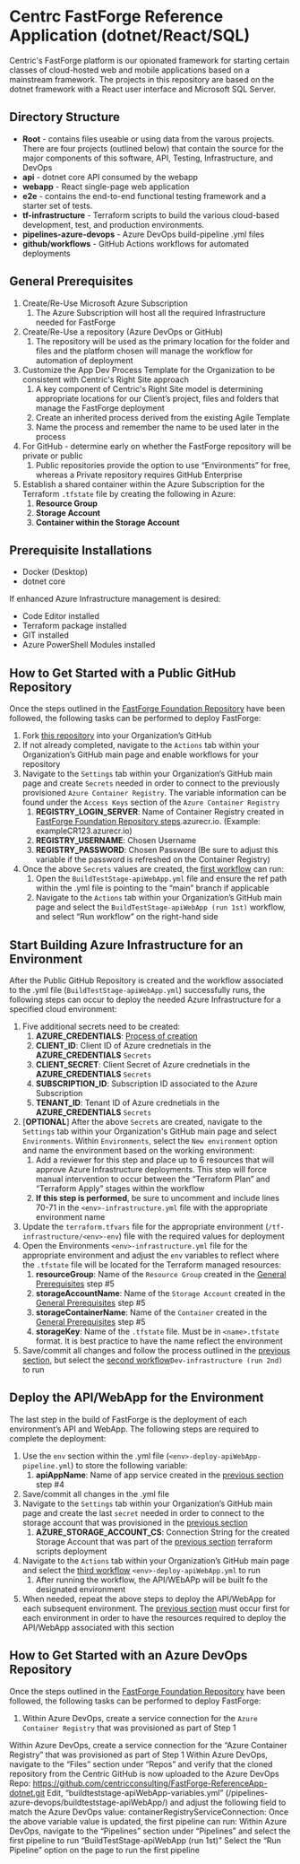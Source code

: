 # Centrc FastForge Reference Application (dotnet/React/SQL)
Centric's FastForge platform is our opionated framework for starting certain classes of cloud-hosted web and mobile applications based on a mainstream framework. The projects in this repository are based on the dotnet framework with a React user interface and Microsoft SQL Server.

## Directory Structure
* **Root** - contains files useable or using data from the varous projects. There are four projects (outlined below) that contain the source for the major components of this software, API, Testing, Infrastructure, and DevOps
* **api** - dotnet core API consumed by the webapp
* **webapp** - React single-page web application
* **e2e** - contains the  end-to-end functional testing framework and a starter set of tests.
* **tf-infrastructure** - Terraform scripts to build the various cloud-based development, test, and production environments.
* **pipelines-azure-devops** - Azure DevOps build-pipeline .yml files
* **github/workflows** - GitHub Actions workflows for automated deployments

## General Prerequisites
1. Create/Re-Use Microsoft Azure Subscription
    1. The Azure Subscription will host all the required Infrastructure needed for FastForge
2. Create/Re-Use a repository (Azure DevOps or GitHub)
    1. The repository will be used as the primary location for the folder and files and the platform chosen will manage the workflow for automation of deployment
3. Customize the App Dev Process Template for the Organization to be consistent with Centric's Right Site approach
    1. A key component of Centric's Right Site model is determining appropriate locations for our Client’s project, files and folders that manage the FastForge deployment
    2. Create an inherited process derived from the existing Agile Template
    3. Name the process and remember the name to be used later in the process
4. For GitHub - determine early on whether the FastForge repository will be private or public
    1. Public repositories provide the option to use “Environments” for free, whereas a Private repository requires GitHub Enterprise
5. Establish a shared container within the Azure Subscription for the Terraform ```.tfstate``` file by creating the following in Azure: 
    1. **Resource Group**
    2. **Storage Account**
    3. **Container within the Storage Account**

## Prerequisite Installations
* Docker (Desktop)
* dotnet core

If enhanced Azure Infrastructure management is desired: 
* Code Editor installed 
* Terraform package installed
* GIT installed
* Azure PowerShell Modules installed

## How to Get Started with a Public GitHub Repository 
Once the steps outlined in the [FastForge Foundation Repository](https://github.com/centricconsulting/FastForge-Foundation/blob/main/tf-GitHub/readme.md) have been followed, the following tasks can be performed to deploy FastForge:
1. Fork [this repository](https://github.com/centricconsulting/FastForge-ReferenceApp-dotnet) into your Organization’s GitHub
2. If not already completed, navigate to the ```Actions``` tab within your Organization’s GitHub main page and enable workflows for your repository
3. Navigate to the ```Settings``` tab within your Organization’s GitHub main page and create ```Secrets``` needed in order to connect to the previously provisioned ```Azure Container Registry```. The variable information can be found under the ```Access Keys``` section of the ```Azure Container Registry```
    1. **REGISTRY_LOGIN_SERVER**: Name of Container Registry created in [FastForge Foundation Repository steps](https://github.com/centricconsulting/FastForge-Foundation/blob/main/tf-GitHub/readme.md).azurecr.io. (Example: exampleCR123.azurecr.io)
    2. **REGISTRY_USERNAME**: Chosen Username
    3. **REGISTRY_PASSWORD**: Chosen Password (Be sure to adjust this variable if the password is refreshed on the Container Registry)
4. Once the above ```Secrets``` values are created, the [first workflow](https://github.com/centricconsulting/FastForge-ReferenceApp-dotnet/blob/main/.github/workflows/BuildTestStage-apiWebApp.yml) can run:
    1. Open the ```BuildTestStage-apiWebApp.yml``` file and ensure the ref path within the .yml file is pointing to the “main” branch if applicable
    2. Navigate to the ```Actions``` tab within your Organization’s GitHub main page and select the ```BuildTestStage-apiWebApp (run 1st)``` workflow, and select “Run workflow” on the right-hand side

## Start Building Azure Infrastructure for an Environment 
After the Public GitHub Repository is created and the workflow associated to the .yml file (```BuildTestStage-apiWebApp.yml```) successfully runs, the following steps can occur to deploy the needed Azure Infrastructure for a specified cloud environment:
1. Five additional secrets need to be created:
    1. **AZURE_CREDENTIALS**: [Process of creation](https://github.com/Azure/login#configure-deployment-credentials)
    2. **CLIENT_ID**: Client ID of Azure crednetials in the **AZURE_CREDENTIALS** ```Secrets```
    3. **CLIENT_SECRET**: Client Secret of Azure crednetials in the **AZURE_CREDENTIALS** ```Secrets```
    4. **SUBSCRIPTION_ID**: Subscription ID associated to the Azure Subscription
    5. **TENANT_ID**: Tenant ID of Azure crednetials in the **AZURE_CREDENTIALS** ```Secrets```
2. [**OPTIONAL**] After the above ```Secrets``` are created, navigate to the ```Settings``` tab within your Organization's GitHub main page and select ```Environments```. Within ```Environments```, select the ```New environment``` option and name the environment based on the working environment:
    1. Add a reviewer for this step and place up to 6 resources that will approve Azure Infrastructure deployments. This step will force manual intervention to occur between the “Terraform Plan” and “Terraform Apply” stages within the workflow
    2. **If this step is performed**, be sure to uncomment and include lines 70-71 in the ```<env>-infrastructure.yml``` file with the appropriate environment name
3. Update the ```terraform.tfvars``` file for the appropriate environment (```/tf-infrastructure/<env>-env```) file with the required values for deployment
4. Open the Environments ```<env>-infrastructure.yml``` file for the appropriate environment and adjust the ```env``` variables to reflect where the ```.tfstate``` file will be located for the Terraform managed resources:
    1. **resourceGroup**: Name of the ```Resource Group``` created in the [General Prerequisites](#General-Prerequisites) step #5
    2. **storageAccountName**: Name of the ```Storage Account``` created in the [General Prerequisites](#General-Prerequisites) step #5
    3. **storageContainerName**: Name of the ```Container``` created in the [General Prerequisites](#General-Prerequisites) step #5
    4. **storageKey**: Name of the ```.tfstate``` file. Must be in ```<name>.tfstate``` format. It is best practice to have the name reflect the environment
5. Save/commit all changes and follow the process outlined in the [previous section](#Start-Building-Azure-Infrastructure-for-an-Environment), but select the [second workflow](https://github.com/centricconsulting/FastForge-ReferenceApp-dotnet/blob/main/.github/workflows/DEV-infrastructure.yml)```Dev-infrastructure (run 2nd)``` to run

## Deploy the API/WebApp for the Environment
The last step in the build of FastForge is the deployment of each environment’s API and WebApp. The following steps are required to complete the deployment:
1. Use the ```env``` section within the .yml file (```<env>-deploy-apiWebApp-pipeline.yml```) to store the following variable:
    1. **apiAppName**: Name of app service created in the [previous section](#How-to-Get-Started-with-a-Public-GitHub-Repository) step #4 
2. Save/commit all changes in the .yml file
3. Navigate to the ```Settings``` tab within your Organization’s GitHub main page and create the last ```secret``` needed in order to connect to the storage account that was provisioned in the [previous section](#Start-Building-Azure-Infrastructure-for-an-Environment)
    1. **AZURE_STORAGE_ACCOUNT_CS**: Connection String for the created Storage Account that was part of the [previous section](#Start-Building-Azure-Infrastructure-for-an-Environment) terraform scripts deployment
4. Navigate to the ```Actions``` tab within your Organization’s GitHub main page and select the [third workflow](https://github.com/centricconsulting/FastForge-ReferenceApp-dotnet/blob/main/.github/workflows/DEV-deploy-apiWebApp.yml) ```<env>-deploy-apiWebApp.yml``` to run
    1. After running the workflow, the API/WEbAPp will be built fo the designated environment
5. When needed, repeat the above steps to deploy the API/WebApp for each subsequent environment. The [previous section](#Start-Building-Azure-Infrastructure-for-an-Environment) must occur first for each environment in order to have the resources required to deploy the API/WebApp associated with this section

## How to Get Started with an Azure DevOps Repository 
Once the steps outlined in the [FastForge Foundation Repository](https://github.com/centricconsulting/FastForge-Foundation/blob/main/tf-DevOps/readme.md) have been followed, the following tasks can be performed to deploy FastForge:
1. Within Azure DevOps, create a service connection for the ```Azure Container Registry``` that was provisioned as part of Step 1

Within Azure DevOps, create a service connection for the “Azure Container Registry” that was provisioned as part of Step 1
Within Azure DevOps, navigate to the “Files” section under “Repos” and verify that the cloned repository from the Centric GitHub is now uploaded to the Azure DevOps Repo:
https://github.com/centricconsulting/FastForge-ReferenceApp-dotnet.git 
Edit, “buildteststage-apiWebApp-variables.yml” (/pipelines-azure-devops/buildteststage-apiWebApp/) and adjust the following field to match the Azure DevOps value:
containerRegistryServiceConnection: <Name of service connection for the Docker Registry>
Once the above variable value is updated, the first pipeline can run: 
Within Azure DevOps, navigate to the “Pipelines” section under “Pipelines” and select the first pipeline to run “BuildTestStage-apiWebApp (run 1st)”
Select the “Run Pipeline” option on the page to run the first pipeline
